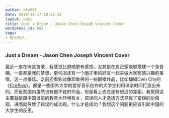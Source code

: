 ```yaml
---
author: ety001
date: 2010-11-17 10:21:15
layout: post
title: Just a Dream - Jason Chen/Joseph Vincent Cover
wordpress_id: 682
tags:
- 杂七杂八
---
```


### Just a Dream - Jason Chen Joseph Vincent Cover


最近一直在听这首歌，我感觉比原唱更有感觉。尤其是在自己家能够搭建一个录音棚，一直都是我的梦想，更何况还有一个圈子里的好友一起来做大家都感兴趣的事情，这一点很炫。之前还看到过像耶鲁男的一些翻唱作品，比如翻唱Own City的《[Fireflies](http://v.youku.com/v_show/id_XMTkwNjQ2NjMy.html)》。都是一些国外大学的爱好音乐创作的大学生利用课余时间打造出来的，而反观国内虽然也有很不错的作品，但是看上去总是有很远的差距。我觉得这主要就是跟中国当前的教育大环境有关，错误的人才选拔方式导致了错误的价值观，进而就导致了错误的成功观。什么才是成功？我想这个问题更应该引起中国的大学生的反思。

